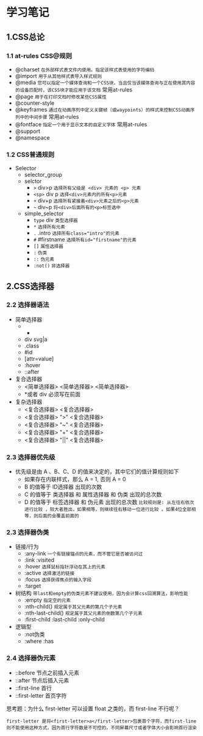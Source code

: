 # 学习笔记

## 1.CSS总论

### 1.1 at-rules CSS@规则

- @charset `在外部样式表文件内使用。指定该样式表使用的字符编码`
- @import `用于从其他样式表导入样式规则`
- @media `您可以指定一个媒体查询和一个CSS块，当且仅当该媒体查询与正在使用其内容的设备匹配时，该CSS块才能应用于该文档` 常用at-rules
- @page `用于在打印文档时修改某些CSS属性`
- @counter-style 
- @keyframes `通过在动画序列中定义关键帧（或waypoints）的样式来控制CSS动画序列中的中间步骤` 常用at-rules
- @fontface `指定一个用于显示文本的自定义字体` 常用at-rules
- @support
- @namespace

### 1.2 CSS普通规则

- Selector
  - selector_group
  - selctor
    - `>` div>p `选择所有父级是 <div> 元素的 <p> 元素`
    - `<sp>` div p `选择<div>元素内的所有<p>元素`
    - `+` div+p `选择所有紧接着<div>元素之后的<p>元素`
    - `~` div~p `将<div>后面所有的<p>标签选中`
  - simple_selector
    - `type` div `类型选择器`
    - `*` `选择所有元素`
    - `.` .intro `选择所有class="intro"的元素`
    - `#` #firstname `选择所有id="firstname"的元素`
    - `[]` `属性选择器`
    - `:` `伪类`
    - `::` `伪元素`
    - `:not()` `非选择器`

## 2.CSS选择器

### 2.2 选择器语法

- 简单选择器
  - *
  - div svg|a
  - .class
  - #id
  - [attr=value]
  - :hover
  - ::after
- 复合选择器
  - <简单选择器> <简单选择器> <简单选择器>
  - *或者 div 必须写在前面
- 复杂选择器
  - <复合选择器> <sp> <复合选择器>
  - <复合选择器> ">" <复合选择器>
  - <复合选择器> "~" <复合选择器>
  - <复合选择器> "+" <复合选择器>
  - <复合选择器> "||" <复合选择器>

### 2.3 选择器优先级

- 优先级是由 A 、B、C、D 的值来决定的，其中它们的值计算规则如下
  - 如果存在内联样式，那么 A = 1, 否则 A = 0
  - B 的值等于 ID选择器 出现的次数
  - C 的值等于 类选择器 和 属性选择器 和 伪类 出现的总次数
  - D 的值等于 标签选择器 和 伪元素 出现的总次数 
`比较规则是: 从左往右依次进行比较 ，较大者胜出，如果相等，则继续往右移动一位进行比较 。如果4位全部相等，则后面的会覆盖前面的`

### 2.3 选择器伪类

- 链接/行为
  - :any-link `一个有链接锚点的元素，而不管它是否被访问过`
  - :link :visited
  - :hover `选择鼠标指针浮动在其上的元素`
  - :active `选择激活的链接`
  - :focus `选择获得焦点的输入字段`
  - :target
- 树结构 `带last和empty的伪类元素不建议使用，因为会计算css回溯算法，影响性能`
  - :empty `指定空的元素`
  - :nth-child() `规定属于其父元素的第几个子元素`
  - :nth-last-child() `规定属于其父元素的倒数第几个子元素`
  - :first-child :last-child :only-child
- 逻辑型
  - :not伪类
  - :where :has

### 2.4 选择器伪元素

- ::before 节点之前插入元素
- ::after 节点后插入元素
- ::first-line 首行
- ::first-letter 首页字符

思考题：为什么 first-letter 可以设置 float 之类的，而 first-line 不行呢？

`first-letter 是将<first-letter>a</first-letter>包裹首个字符，而first-line则不能使用这种方式，因为首行字符数是不可控的，不同屏幕尺寸或者字体大小会影响首行渲染`